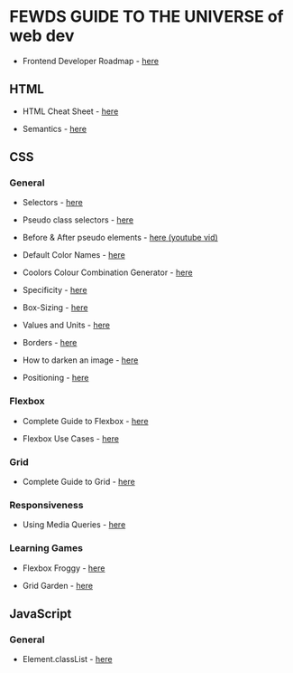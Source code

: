 #  FEWDS GUIDE TO THE UNIVERSE of web dev

- Frontend Developer Roadmap - [here](https://roadmap.sh/frontend)

## HTML
- HTML Cheat Sheet - [here](https://drive.google.com/file/d/1Cdgm7UfN03xK4qRbXiKzX0BJt2Fg4m2o/view)

- Semantics - [here](https://drive.google.com/file/d/1ZHYFov7OGasONOTKRYbmOJUAbRXEyC8v/view)

## CSS
### General
- Selectors - [here](https://www.w3schools.com/cssref/css_selectors.php)

- Pseudo class selectors - [here](https://css-tricks.com/pseudo-class-selectors/)

- Before & After pseudo elements - [here (youtube vid)](https://youtu.be/zGiirUiWslI)

- Default Color Names - [here](https://www.w3schools.com/cssref/css_colors.php)

- Coolors Colour Combination Generator - [here](https://coolors.co/)

- Specificity - [here](https://developer.mozilla.org/en-US/docs/Web/CSS/Specificity)

- Box-Sizing - [here](https://css-tricks.com/box-sizing/)

- Values and Units - [here](https://developer.mozilla.org/en-US/docs/Learn/CSS/Building_blocks/Values_and_units)

- Borders - [here](https://www.w3schools.com/cssref/pr_border.php)

- How to darken an image - [here](https://dev.to/nazanin_ashrafi/how-to-darken-an-image-with-css-4f5h)

- Positioning - [here](https://developer.mozilla.org/en-US/docs/Web/CSS/position#description)

### Flexbox
- Complete Guide to Flexbox - [here](https://css-tricks.com/snippets/css/a-guide-to-flexbox/)

- Flexbox Use Cases - [here](https://www.smashingmagazine.com/2018/10/flexbox-use-cases/)

### Grid 
- Complete Guide to Grid - [here](https://css-tricks.com/snippets/css/complete-guide-grid/)

### Responsiveness
- Using Media Queries - [here](https://developer.mozilla.org/en-US/docs/Web/CSS/Media_Queries/Using_media_queries)

### Learning Games
- Flexbox Froggy - [here](https://flexboxfroggy.com/)

- Grid Garden - [here](https://cssgridgarden.com/)

## JavaScript
### General
- Element.classList - [here](https://developer.mozilla.org/en-US/docs/Web/API/Element/classList)
